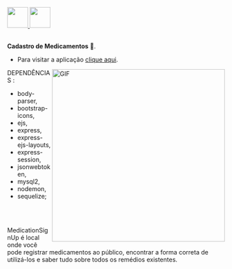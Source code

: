 <a href="https://github.com/pedrodeborba" target="_blank">
  <img src="https://cdn.iconscout.com/icon/free/png-256/github-108-438008.png" width="48px" height="48px">
</a> 
<a href="https://www.instagram.com/pedrodeborba" target="_blank">
  <img src="https://cdn.icon-icons.com/icons2/1211/PNG/512/1491579602-yumminkysocialmedia36_83067.png" width="48px" height="48px">
</a> 

<br />
<br />

**Cadastro de Medicamentos** 🚀. 

- Para visitar a aplicação <a href="https://cadastro-de-medicamentos.onrender.com/" target="_blank">clique aqui</a>.

  <img align="right" alt="GIF" src="https://i.pinimg.com/originals/e4/26/70/e426702edf874b181aced1e2fa5c6cde.gif" width="400px" />

DEPENDÊNCIAS : 
- body-parser,
- bootstrap-icons,
- ejs,
- express,
- express-ejs-layouts,
- express-session,
- jsonwebtoken,
- mysql2,
- nodemon,
- sequelize;


<br />
<br />

MedicationSignUp é local onde você pode registrar medicamentos ao público, encontrar a forma correta de utilizá-los e saber tudo sobre todos os remédios existentes.
